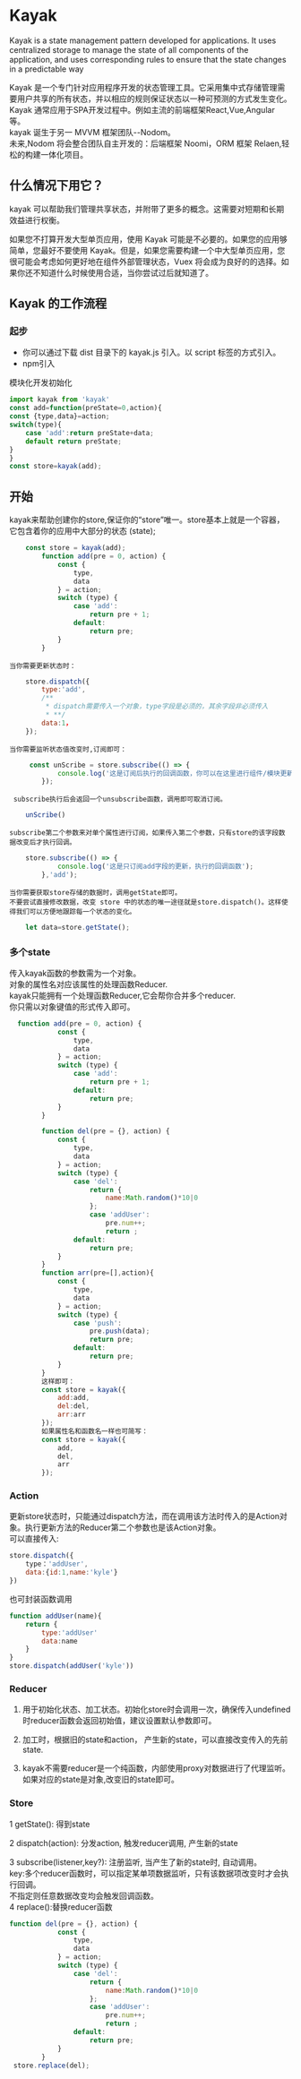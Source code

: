 # Kayak

Kayak is a state management pattern developed for applications. It uses centralized storage to manage the state of all components of the application, and uses corresponding rules to ensure that the state changes in a predictable way

Kayak 是一个专门针对应用程序开发的状态管理工具。它采用集中式存储管理需要用户共享的所有状态，并以相应的规则保证状态以一种可预测的方式发生变化。  
Kayak 通常应用于SPA开发过程中。例如主流的前端框架React,Vue,Angular 等。  
kayak 诞生于另一 MVVM 框架团队--Nodom。  
未来,Nodom 将会整合团队自主开发的：后端框架 Noomi，ORM 框架 Relaen,轻松的构建一体化项目。

## 什么情况下用它？

kayak 可以帮助我们管理共享状态，并附带了更多的概念。这需要对短期和长期效益进行权衡。

如果您不打算开发大型单页应用，使用 Kayak 可能是不必要的。如果您的应用够简单，您最好不要使用 Kayak。但是，如果您需要构建一个中大型单页应用，您很可能会考虑如何更好地在组件外部管理状态，Vuex 将会成为良好的的选择。如果你还不知道什么时候使用合适，当你尝试过后就知道了。

## Kayak 的工作流程

### 起步

- 你可以通过下载 dist 目录下的 kayak.js 引入。以 script 标签的方式引入。
- npm引入  
  
模块化开发初始化
```js
import kayak from 'kayak'
const add=function(preState=0,action){
const {type,data}=action;
switch(type){
    case 'add':return preState+data;
    default return preState;
}
}
const store=kayak(add);
```
## 开始
kayak来帮助创建你的store,保证你的“store”唯一。store基本上就是一个容器，它包含着你的应用中大部分的状态 (state);
```js
    const store = kayak(add);
        function add(pre = 0, action) {
            const {
                type,
                data
            } = action;
            switch (type) {
                case 'add':
                    return pre + 1;
                default:
                    return pre;
            }
        }
```

    当你需要更新状态时：
```js
    store.dispatch({
        type:'add',
        /**
         * dispatch需要传入一个对象，type字段是必须的，其余字段非必须传入
         * **/
        data:1，
    });
```

    当你需要监听状态值改变时,订阅即可：
```js
     const unScribe = store.subscribe(() => {
            console.log('这是订阅后执行的回调函数，你可以在这里进行组件/模块更新的操作');
        });

```
     subscribe执行后会返回一个unsubscribe函数，调用即可取消订阅。
```js
    unScribe()
```
    subscribe第二个参数来对单个属性进行订阅，如果传入第二个参数，只有store的该字段数据改变后才执行回调。
```js
    store.subscribe(() => {
            console.log('这是只订阅add字段的更新，执行的回调函数');
        },'add');
```

    当你需要获取store存储的数据时，调用getState即可。
    不要尝试直接修改数据，改变 store 中的状态的唯一途径就是store.dispatch()。这样使得我们可以方便地跟踪每一个状态的变化。
```js
    let data=store.getState();
```
### 多个state
传入kayak函数的参数需为一个对象。  
对象的属性名对应该属性的处理函数Reducer.   
kayak只能拥有一个处理函数Reducer,它会帮你合并多个reducer.  
你只需以对象键值的形式传入即可。  

```js
  function add(pre = 0, action) {
            const {
                type,
                data
            } = action;
            switch (type) {
                case 'add':
                    return pre + 1;
                default:
                    return pre;
            }
        }

        function del(pre = {}, action) {
            const {
                type,
                data
            } = action;
            switch (type) {
                case 'del':
                    return {
                        name:Math.random()*10|0
                    };
                    case 'addUser':
                        pre.num++;
                        return ;
                default:
                    return pre;
            }
        }
        function arr(pre=[],action){
            const {
                type,
                data
            } = action;
            switch (type) {
                case 'push':
                    pre.push(data);
                    return pre;
                default:
                    return pre;
            }
        }
        这样即可：
        const store = kayak({  
            add:add,  
            del:del,
            arr:arr
        });
        如果属性名和函数名一样也可简写：
        const store = kayak({  
            add,  
            del,
            arr
        });
```
### Action
更新store状态时，只能通过dispatch方法，而在调用该方法时传入的是Action对象。执行更新方法的Reducer第二个参数也是该Action对象。  
可以直接传入:  
```js
store.dispatch({
    type：'addUser',
    data:{id:1,name:'kyle'}
})
```
也可封装函数调用
```js
function addUser(name){
    return {
        type:'addUser'
        data:name
    }
}
store.dispatch(addUser('kyle'))
```
  
### Reducer
1. 用于初始化状态、加工状态。初始化store时会调用一次，确保传入undefined时reducer函数会返回初始值，建议设置默认参数即可。  

2. 加工时，根据旧的state和action， 产生新的state，可以直接改变传入的先前state.  
3. kayak不需要reducer是一个纯函数，内部使用proxy对数据进行了代理监听。如果对应的state是对象,改变旧的state即可。

### Store
1 getState(): 得到state

2 dispatch(action): 分发action, 触发reducer调用, 产生新的state

3 subscribe(listener,key?): 注册监听, 当产生了新的state时, 自动调用。    
key:多个reducer函数时，可以指定某单项数据监听，只有该数据项改变时才会执行回调。  
不指定则任意数据改变均会触发回调函数。  
4 replace():替换reducer函数
```js
function del(pre = {}, action) {
            const {
                type,
                data
            } = action;
            switch (type) {
                case 'del':
                    return {
                        name:Math.random()*10|0
                    };
                    case 'addUser':
                        pre.num++;
                        return ;
                default:
                    return pre;
            }
        }
 store.replace(del);
```
 